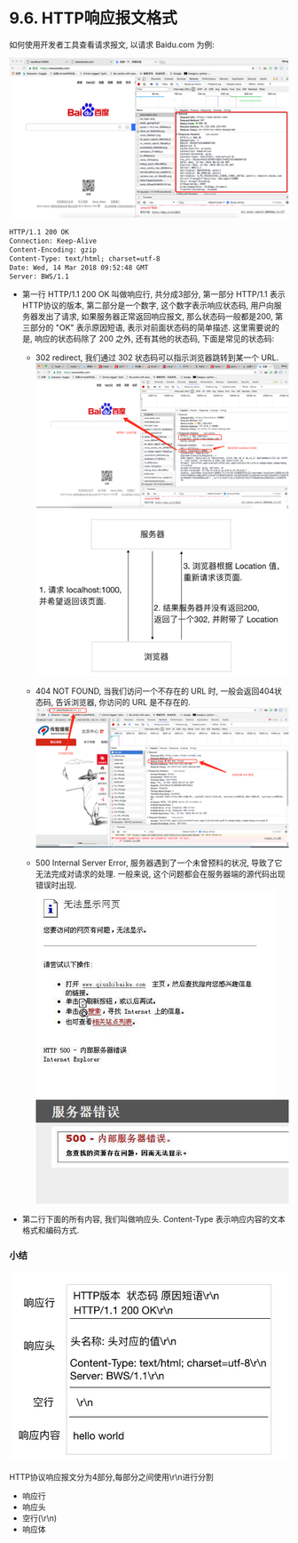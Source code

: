 # 9.6. HTTP响应报文格式

如何使用开发者工具查看请求报文, 以请求 Baidu.com 为例:

![](imgs/响应-0.png)

    HTTP/1.1 200 OK
    Connection: Keep-Alive
    Content-Encoding: gzip
    Content-Type: text/html; charset=utf-8
    Date: Wed, 14 Mar 2018 09:52:48 GMT
    Server: BWS/1.1


*   第一行 HTTP/1.1 200 OK 叫做响应行, 共分成3部分, 第一部分 HTTP/1.1 表示 HTTP协议的版本, 第二部分是一个数字, 这个数字表示响应状态码, 用户向服务器发出了请求, 如果服务器正常返回响应报文, 那么状态码一般都是200, 第三部分的 "OK" 表示原因短语, 表示对前面状态码的简单描述. 这里需要说的是, 响应的状态码除了 200 之外, 还有其他的状态码, 下面是常见的状态码:

    *   302 redirect, 我们通过 302 状态码可以指示浏览器跳转到某一个 URL. ![](imgs/响应-1.png) ![](imgs/响应-2.png)

    *   404 NOT FOUND, 当我们访问一个不存在的 URL 时, 一般会返回404状态码, 告诉浏览器, 你访问的 URL 是不存在的. ![](imgs/响应-3.png)

    *   500 Internal Server Error, 服务器遇到了一个未曾预料的状况, 导致了它无法完成对请求的处理. 一般来说, 这个问题都会在服务器端的源代码出现错误时出现. ![](imgs/响应-4.jpg) ![](imgs/响应-5.png)

*   第二行下面的所有内容, 我们叫做响应头. Content-Type 表示响应内容的文本格式和编码方式.

### 小结

![](imgs/响应-6.png)

HTTP协议响应报文分为4部分,每部分之间使用\\r\\n进行分割

*   响应行
*   响应头
*   空行(\\r\\n)
*   响应体